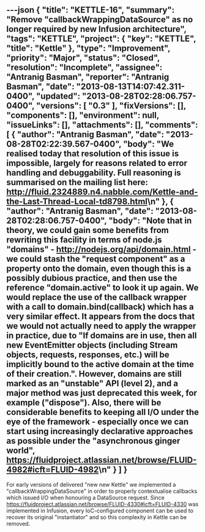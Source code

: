 ---json
{
  "title": "KETTLE-16",
  "summary": "Remove \"callbackWrappingDataSource\" as no longer required by new Infusion architecture",
  "tags": "KETTLE",
  "project": {
    "key": "KETTLE",
    "title": "Kettle"
  },
  "type": "Improvement",
  "priority": "Major",
  "status": "Closed",
  "resolution": "Incomplete",
  "assignee": "Antranig Basman",
  "reporter": "Antranig Basman",
  "date": "2013-08-13T14:07:42.311-0400",
  "updated": "2013-08-28T02:28:06.757-0400",
  "versions": [
    "0.3"
  ],
  "fixVersions": [],
  "components": [],
  "environment": null,
  "issueLinks": [],
  "attachments": [],
  "comments": [
    {
      "author": "Antranig Basman",
      "date": "2013-08-28T02:22:39.567-0400",
      "body": "We realised today that resolution of this issue is impossible, largely for reasons related to error handling and debuggability. Full reasoning is summarised on the mailing list here: <http://fluid.2324889.n4.nabble.com/Kettle-and-the-Last-Thread-Local-td8798.html>\n"
    },
    {
      "author": "Antranig Basman",
      "date": "2013-08-28T02:28:06.757-0400",
      "body": "Note that in theory, we could gain some benefits from rewriting this facility in terms of node.js \"domains\" - <http://nodejs.org/api/domain.html> - we could stash the \"request component\" as a property onto the domain, even though this is a possibly dubious practice, and then use the reference \"domain.active\" to look it up again. We would replace the use of the callback wrapper with a call to domain.bind(callback) which has a very similar effect. It appears from the docs that we would not actually need to apply the wrapper in practice, due to \"If domains are in use, then all new EventEmitter objects (including Stream objects, requests, responses, etc.) will be implicitly bound to the active domain at the time of their creation.\". However, domains are still marked as an \"unstable\" API (level 2), and a major method was just deprecated this week, for example (\"dispose\"). Also, there will be considerable benefits to keeping all I/O under the eye of the framework - especially once we can start using increasingly declarative approaches as possible under the \"asynchronous ginger world\", <https://fluidproject.atlassian.net/browse/FLUID-4982#icft=FLUID-4982>\n"
    }
  ]
}
---
For early versions of delivered "new new Kettle" we implemented a "callbackWrappingDataSource" in order to properly contextualise callbacks which issued I/O when honouring a DataSource request. Since <https://fluidproject.atlassian.net/browse/FLUID-4330#icft=FLUID-4330> was implemented in Infusion, every IoC-configured component can be used to recover its original "instantiator" and so this complexity in Kettle can be removed.

        